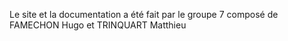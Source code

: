 Le site et la documentation a été fait par le groupe 7 composé de FAMECHON Hugo et TRINQUART Matthieu